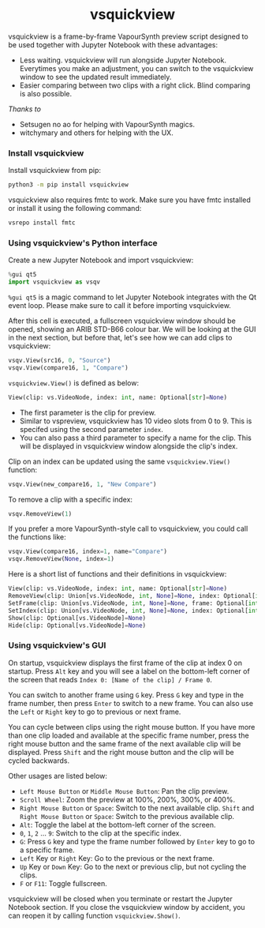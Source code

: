 <h1 align="center">vsquickview</h1>

vsquickview is a frame-by-frame VapourSynth preview script designed to be used together with Jupyter Notebook with these advantages:  

* Less waiting. vsquickview will run alongside Jupyter Notebook. Everytimes you make an adjustment, you can switch to the vsquickview window to see the updated result immediately.  
* Easier comparing between two clips with a right click. Blind comparing is also possible.  

*Thanks to*  

* Setsugen no ao for helping with VapourSynth magics.  
* witchymary and others for helping with the UX.  

### Install vsquickview

Install vsquickview from pip:  

```sh
python3 -m pip install vsquickview
```

vsquickview also requires fmtc to work. Make sure you have fmtc installed or install it using the following command:  

```sh
vsrepo install fmtc
```

### Using vsquickview's Python interface

Create a new Jupyter Notebook and import vsquickview:  
```py
%gui qt5
import vsquickview as vsqv
```
`%gui qt5` is a magic command to let Jupyter Notebook integrates with the Qt event loop. Please make sure to call it before importing vsquickview.  

After this cell is executed, a fullscreen vsquickview window should be opened, showing an ARIB STD-B66 colour bar. We will be looking at the GUI in the next section, but before that, let's see how we can add clips to vsquickview:  

```py
vsqv.View(src16, 0, "Source")
vsqv.View(compare16, 1, "Compare")
```

`vsquickview.View()` is defined as below:  
```py
View(clip: vs.VideoNode, index: int, name: Optional[str]=None)
```

* The first parameter is the clip for preview.  
* Similar to vspreview, vsquickview has 10 video slots from 0 to 9. This is specifed using the second parameter `index`.  
* You can also pass a third parameter to specify a name for the clip. This will be displayed in vsquickview window alongside the clip's index.  

Clip on an index can be updated using the same `vsquickview.View()` function:  
```py
vsqv.View(new_compare16, 1, "New Compare")
```

To remove a clip with a specific index:  
```py
vsqv.RemoveView(1)
```

If you prefer a more VapourSynth-style call to vsquickview, you could call the functions like:  
```py
vsqv.View(compare16, index=1, name="Compare")
vsqv.RemoveView(None, index=1)
```

Here is a short list of functions and their definitions in vsquickview:  
```py
View(clip: vs.VideoNode, index: int, name: Optional[str]=None)
RemoveView(clip: Union[vs.VideoNode, int, None]=None, index: Optional[int]=None)
SetFrame(clip: Union[vs.VideoNode, int, None]=None, frame: Optional[int]=None)
SetIndex(clip: Union[vs.VideoNode, int, None]=None, index: Optional[int]=None)
Show(clip: Optional[vs.VideoNode]=None)
Hide(clip: Optional[vs.VideoNode]=None)
```

### Using vsquickview's GUI

On startup, vsquickview displays the first frame of the clip at index 0 on startup. Press `Alt` key and you will see a label on the bottom-left corner of the screen that reads `Index 0: [Name of the clip] / Frame 0`.  

You can switch to another frame using `G` key. Press `G` key and type in the frame number, then press `Enter` to switch to a new frame. You can also use the `Left` or `Right` key to go to previous or next frame.    

You can cycle between clips using the right mouse button. If you have more than one clip loaded and available at the specific frame number, press the right mouse button and the same frame of the next available clip will be displayed. Press `Shift` and the right mouse button and the clip will be cycled backwards.  

Other usages are listed below:  

* `Left Mouse Button` or `Middle Mouse Button`: Pan the clip preview.  
* `Scroll Wheel`: Zoom the preview at 100%, 200%, 300%, or 400%.  
* `Right Mouse Button` or `Space`: Switch to the next available clip. `Shift` and `Right Mouse Button` or `Space`: Switch to the previous available clip.  
* `Alt`: Toggle the label at the bottom-left corner of the screen.  
* `0`, `1`, `2` … `9`: Switch to the clip at the specific index.  
* `G`: Press `G` key and type the frame number followed by `Enter` key to go to a specific frame.  
* `Left` Key or `Right` Key: Go to the previous or the next frame.  
* `Up` Key or `Down` Key: Go to the next or previous clip, but not cycling the clips.  
* `F` or `F11`: Toggle fullscreen.  

vsquickview will be closed when you terminate or restart the Jupyter Notebook section. If you close the vsquickview window by accident, you can reopen it by calling function `vsquickview.Show()`.  
